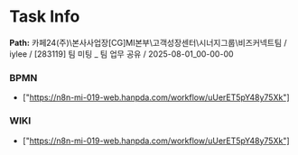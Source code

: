 # Task Info

**Path:** 카페24(주)\본사사업장\[CG]MI본부\고객성장센터\시너지그룹\비즈커넥트팀 / iylee / [283119] 팀 미팅 _ 팀 업무 공유 / 2025-08-01_00-00-00

### BPMN
- ["https://n8n-mi-019-web.hanpda.com/workflow/uUerET5pY48y75Xk"]

### WIKI
- ["https://n8n-mi-019-web.hanpda.com/workflow/uUerET5pY48y75Xk"]

